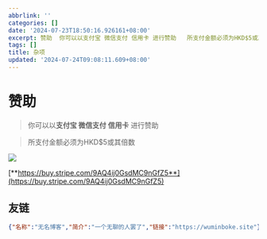 ```yaml
---
abbrlink: ''
categories: []
date: '2024-07-23T18:50:16.926161+08:00'
excerpt: 赞助  你可以以支付宝 微信支付 信用卡 进行赞助   所支付金额必须为HKD$5或其倍数  https://buy.stripe.com/9AQ4ij0GsdMC9nGfZ5 ...
tags: []
title: 杂项
updated: '2024-07-24T09:08:11.609+08:00'
---
```

# 赞助

> 你可以以**支付宝 微信支付 信用卡** 进行赞助

> 所支付金额必须为HKD$5或其倍数

![](https://bu.dusays.com/2024/07/23/669f9a31c900a.jpg)

[**https://buy.stripe.com/9AQ4ij0GsdMC9nGfZ5**](https://buy.stripe.com/9AQ4ij0GsdMC9nGfZ5)


## 友链


<script> var jsonTableData = [{"名称":"废柴笔记","简介":"","链接":"https://sao.ren"}]; function convertToTable(e){var t=e.sort((function(){return.5-Math.random()})),n=document.createElement("table"),a=document.createElement("thead"),r=document.createElement("tbody"),d=document.createElement("tr");for(var o in t[0]){var l=document.createElement("th");l.textContent=o,d.appendChild(l)}a.appendChild(d);for(var c=0;c<t.length;c++){var m=t[c],p=document.createElement("tr");for(var o in m){var i=document.createElement("td"),h=m[o];if("链接"===o){var u=document.createElement("a");u.href=h,u.textContent=h,i.appendChild(u)}else i.textContent=h;p.appendChild(i)}r.appendChild(p)}return n.appendChild(a),n.appendChild(r),n}var tableContainer=document.getElementById("table");tableContainer.appendChild(convertToTable(jsonTableData)); </script>


```json
{"名称":"无名博客","简介":"一个无聊的人罢了","链接":"https://wuminboke.site"}
```

```

```

